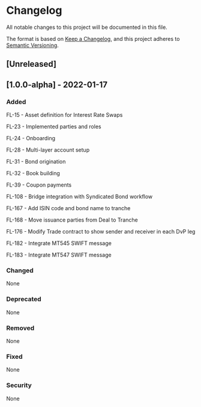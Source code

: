 # Changelog 
All notable changes to this project will be documented in this file. 

The format is based on [Keep a Changelog](https://keepachangelog.com/en/1.0.0/),
and this project adheres to [Semantic Versioning](https://semver.org/spec/v2.0.0.html).

## [Unreleased] 

## [1.0.0-alpha] - 2022-01-17
### Added
FL-15 - Asset definition for Interest Rate Swaps

FL-23 - Implemented parties and roles 

FL-24 - Onboarding 

FL-28 - Multi-layer account setup 

FL-31 - Bond origination 

FL-32 - Book building

FL-39 - Coupon payments 

FL-108 - Bridge integration with Syndicated Bond workflow 

FL-167 - Add ISIN code and bond name to tranche 

FL-168 - Move issuance parties from Deal to Tranche 

FL-176 - Modify Trade contract to show sender and receiver in each DvP leg

FL-182 - Integrate MT545 SWIFT message 

FL-183 - Integrate MT547 SWIFT message 
### Changed
None

### Deprecated
None

### Removed
None

### Fixed
None

### Security
None
